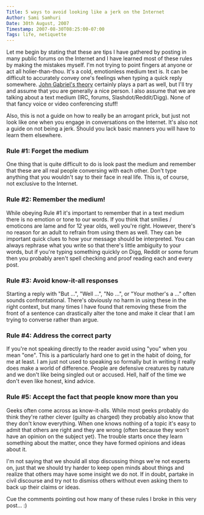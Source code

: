 ```yaml
---
Title: 5 ways to avoid looking like a jerk on the Internet
Author: Sami Samhuri
Date: 30th August, 2007
Timestamp: 2007-08-30T08:25:00-07:00
Tags: life, netiquette
---
```


Let me begin by stating that these are tips I have gathered by posting in many public forums on the Internet and I have learned most of these rules by making the mistakes myself.  I'm not trying to point fingers at anyone or act all holier-than-thou.  It's a cold, emotionless medium text is.  It can be difficult to accurately convey one's feelings when typing a quick reply somewhere.  <a href="http://www.penny-arcade.com/comic/2004/03/19">John Gabriel's theory</a> certainly plays a part as well, but I'll try and assume that you are generally a nice person.  I also assume that we are talking about a text medium (IRC, forums, Slashdot/Reddit/Digg).  None of that fancy voice or video conferencing stuff!

Also, this is not a guide on how to really be an arrogant prick, but just not look like one when you engage in conversations on the Internet.  It's also not a guide on not being a jerk.  Should you lack basic manners you will have to learn them elsewhere.

### Rule #1: Forget the medium ###

One thing that is quite difficult to do is look past the medium and remember that these are all real people conversing with each other.  Don't type anything that you wouldn't say to their face in real life.  This is, of course, not exclusive to the Internet.

### Rule #2: Remember the medium! ###

While obeying Rule #1 it's important to remember that in a text medium there is no emotion or tone to our words.  If you think that smilies / emoticons are lame and for 12 year olds, well you're right.  However, there's no reason for an adult to refrain from using them as well.  They can be important quick clues to how your message should be interpreted.  You can always rephrase what you write so that there's little ambiguity to your words, but if you're typing something quickly on Digg, Reddit or some forum then you probably aren't spell checking and proof reading each and every post.

### Rule #3: Avoid know-it-all responses ###

Starting a reply with "But ...", "Well ...", "No ...", or "Your mother's a ..." often sounds confrontational.  There's obviously no harm in using these in the right context, but many times I have found that removing these from the front of a sentence can drastically alter the tone and make it clear that I am trying to converse rather than argue.

### Rule #4: Address the correct party ###

If you're not speaking directly to the reader avoid using "you" when you mean "one".  This is a particularly hard one to get in the habit of doing, for me at least.  I am just not used to speaking so formally but in writing it really does make a world of difference.  People are defensive creatures by nature and we don't like being singled out or accused.  Hell, half of the time we don't even like honest, kind advice.

### Rule #5: Accept the fact that people know more than you ###

Geeks often come across as know-it-alls.  While most geeks probably do think they're rather clever (guilty as charged) they probably also know that they don't know everything.  When one knows nothing of a topic it's easy to admit that others are right and they are wrong (often because they won't have an opinion on the subject yet).  The trouble starts once they learn something about the matter, once they have formed opinions and ideas about it.

I'm not saying that we should all stop discussing things we're not experts on, just that we should try harder to keep open minds about things and realize that others may have some insight we do not.  If in doubt, partake in civil discourse and try not to dismiss others without even asking them to back up their claims or ideas.

Cue the comments pointing out how many of these rules I broke in this very post... :)

